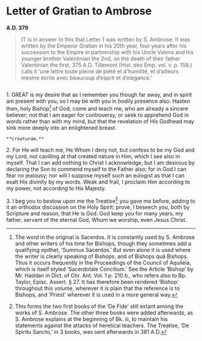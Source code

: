 # Letter of Gratian to Ambrose
**A.D. 379**

> IT is in answer to this that Letter 1 was written by S. Ambrose.
> It was written by the Emperor Gratian in his 20th year, four
> years after his succession to the Empire in partnership with his
> Uncle Valens and his younger brother Valentinian the 2nd, on the
> death of their father Valentinian the first, 375 A.D. Tillemont
> (Hist. des Emp. vol. v. p. 158.) calls it ‘une lettre toute
> pleine de piété et d’humilité, et d’ailleurs mesme écrite avec
> beaucoup d’esprit et d’elegance.’

```{centered} THE EMPEROR GRATIAN TO AMBROSE BISHOP OF ALMIGHTY GOD
```

1\. GREAT is my desire that as I remember you though far away, and in
spirit am present with you, so I may be with you in bodily presence
also. Hasten then, holy Bishop[^1] of God; come and teach me, who am
already a sincere believer; not that I am eager for controversy, or
seek to apprehend God in words rather than with my mind, but that the
revelation of His Godhead may sink more deeply into an enlightened
breast.

```{margin}
**creaturam.**
```

2\. For He will teach me, He Whom I deny not, but confess to be my God
and my Lord, not cavilling at that created nature in Him, which I see
also in myself. That I can add nothing to Christ I acknowledge, but I
am desirous by declaring the Son to commend myself to the Father also;
for in God I can fear no jealousy; nor will I suppose myself such an
eulogist as that I can exalt His divinity by my words. Weak and frail,
I proclaim Him according to my power, not according to His Majesty.

3\. I beg you to bestow upon me the Treatise[^2] you gave me before,
adding to it an orthodox discussion on the Holy Spirit: prove, I
beseech you, both by Scripture and reason, that He is God. God keep you
for many years, my father, servant of the eternal God, Whom we worship,
even Jesus Christ.

[^1]: The word in the original is Sacerdos. It is constantly
    used by S. Ambrose and other writers of his time for
    Bishops, though they sometimes add a qualifying epithet,
    ‘Summus Sacerdos.’ But even alone it is used where the
    writer is clearly speaking of Bishops, and of Bishops
    quâ Bishops. Thus it occurs frequently in the Proceedings
    of the Council of Aquileia, which is itself styled
    ‘Sacerdotale Concilium.’ See the Article ‘Bishop’ by Mr.
    Haddan in Dict. of Chr. Ant. Vol. 1 p. 210 b., who refers
    also to Bp. Taylor, Episc. Assert. § 27. It has therefore
    been rendered ‘Bishop’ throughout this volume, wherever
    it is plain that the reference is to Bishops, and ‘Priest’
    wherever it is used in a more general way.

[^2]: This forms the two first books of the ‘De Fide’ still
    extant among the works of S. Ambrose. The other three
    books were added afterwards, as S. Ambrose explains at the
    beginning of Bk. iii, to maintain his statements against
    the attacks of heretical teachers. The Treatise, ‘De
    Spiritu Sancto,’ in 3 books, was sent afterwards in
    381 A.D.
